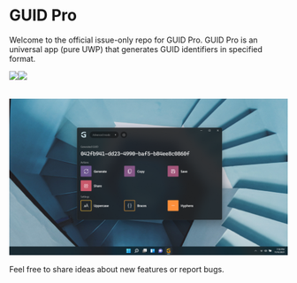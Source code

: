 # GUID Pro

Welcome to the official issue-only repo for GUID Pro. GUID Pro is an universal app (pure UWP) that generates GUID identifiers in specified format.

<a href="https://www.microsoft.com/store/apps/9NWDPT7W3C08">
<img src="https://store-images.s-microsoft.com/image/apps.24224.14451343819064011.bb84ae8e-3694-4ab6-b477-8d433688c40b.d4fa2f5a-a7cc-4997-b815-1026ba29028c" width=80/><img src="https://getbadgecdn.azureedge.net/images/English_L.png" height=80 /></a>
<br><br>

![](images/GuidProHero.png)

Feel free to share ideas about new features or report bugs.
